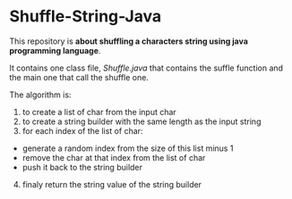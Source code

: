 # Shuffle-String-Java

This repository is **about shuffling a characters string using java programming language**.

It contains one class file, *Shuffle.java* that contains the suffle function and the main one that call the shuffle one.

The algorithm  is:
 1. to create a list of char from the input char
 2. to create a string builder with the same length as the input string
 3. for each index of the list of char:
 * generate a random index from the size of this list minus 1 
 * remove the char at that index from  the list of char 
 * push it back to the string builder
 4. finaly return the string value of the string builder
     
